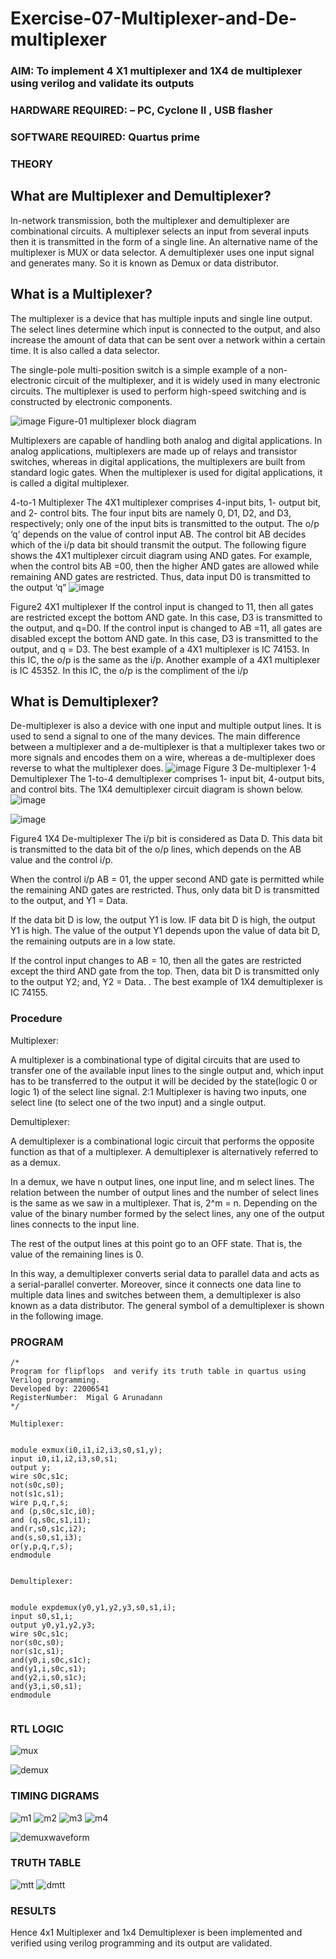 # Exercise-07-Multiplexer-and-De-multiplexer
### AIM: To implement 4 X1 multiplexer and 1X4 de multiplexer using verilog and validate its outputs
### HARDWARE REQUIRED:  – PC, Cyclone II , USB flasher
### SOFTWARE REQUIRED:   Quartus prime
### THEORY 

## What are Multiplexer and Demultiplexer?
In-network transmission, both the multiplexer and demultiplexer are combinational circuits. A multiplexer selects an input from several inputs then it is transmitted in the form of a single line. An alternative name of the multiplexer is MUX or data selector. A demultiplexer uses one input signal and generates many. So it is known as Demux or data distributor.

## What is a Multiplexer?
The multiplexer is a device that has multiple inputs and single line output. The select lines determine which input is connected to the output, and also increase the amount of data that can be sent over a network within a certain time. It is also called a data selector.

The single-pole multi-position switch is a simple example of a non-electronic circuit of the multiplexer, and it is widely used in many electronic circuits. The multiplexer is used to perform high-speed switching and is constructed by electronic components.

![image](https://user-images.githubusercontent.com/36288975/170912485-73c395c7-23c0-4e78-a53d-a2f0d07d9662.png)
          Figure-01 multiplexer block diagram 

Multiplexers are capable of handling both analog and digital applications. In analog applications, multiplexers are made up of relays and transistor switches, whereas in digital applications, the multiplexers are built from standard logic gates. When the multiplexer is used for digital applications, it is called a digital multiplexer.

4-to-1 Multiplexer
The 4X1 multiplexer comprises 4-input bits, 1- output bit, and 2- control bits. The four input bits are namely 0, D1, D2, and D3, respectively; only one of the input bits is transmitted to the output. The o/p ‘q’ depends on the value of control input AB. The control bit AB decides which of the i/p data bit should transmit the output. The following figure shows the 4X1 multiplexer circuit diagram using AND gates. For example, when the control bits AB =00, then the higher AND gates are allowed while remaining AND gates are restricted. Thus, data input D0 is transmitted to the output ‘q”
![image](https://user-images.githubusercontent.com/36288975/170912568-3598c60a-5035-41f3-b0c4-ccedba13aca5.png)


Figure2 4X1 multiplexer 
If the control input is changed to 11, then all gates are restricted except the bottom AND gate. In this case, D3 is transmitted to the output, and q=D0. If the control input is changed to AB =11, all gates are disabled except the bottom AND gate. In this case, D3 is transmitted to the output, and q = D3. The best example of a 4X1 multiplexer is IC 74153. In this IC, the o/p is the same as the i/p. Another example of a 4X1 multiplexer is IC 45352. In this IC, the o/p is the compliment of the i/p


## What is Demultiplexer?
De-multiplexer is also a device with one input and multiple output lines. It is used to send a signal to one of the many devices. The main difference between a multiplexer and a de-multiplexer is that a multiplexer takes two or more signals and encodes them on a wire, whereas a de-multiplexer does reverse to what the multiplexer does.
![image](https://user-images.githubusercontent.com/36288975/170912606-a30e4b74-1726-4430-b245-2c3c3d9c232d.png)
Figure 3 De-multiplexer 
1-4 Demultiplexer
The 1-to-4 demultiplexer comprises 1- input bit, 4-output bits, and control bits. The 1X4 demultiplexer circuit diagram is shown below.![image](https://user-images.githubusercontent.com/36288975/170912683-00fb746a-1d45-4023-91d1-3a70b841073c.png)

![image](https://user-images.githubusercontent.com/36288975/170912741-7cbd52af-7e0d-4be3-b5c6-6fb9c4eca7c9.png)

Figure4 1X4 De-multiplexer 
The i/p bit is considered as Data D. This data bit is transmitted to the data bit of the o/p lines, which depends on the AB value and the control i/p.

When the control i/p AB = 01, the upper second AND gate is permitted while the remaining AND gates are restricted. Thus, only data bit D is transmitted to the output, and Y1 = Data.

If the data bit D is low, the output Y1 is low. IF data bit D is high, the output Y1 is high. The value of the output Y1 depends upon the value of data bit D, the remaining outputs are in a low state.

If the control input changes to AB = 10, then all the gates are restricted except the third AND gate from the top. Then, data bit D is transmitted only to the output Y2; and, Y2 = Data. . The best example of 1X4 demultiplexer is IC 74155.

 
 
### Procedure
Multiplexer:

A multiplexer is a combinational type of digital circuits that are used to transfer one of the available input lines to the single output and, which input has to be transferred to the output it will be decided by the state(logic 0 or logic 1) of the select line signal. 2:1 Multiplexer is having two inputs, one select line (to select one of the two input) and a single output.

Demultiplexer:

A demultiplexer is a combinational logic circuit that performs the opposite function as that of a multiplexer. A demultiplexer is alternatively referred to as a demux.

In a demux, we have n output lines, one input line, and m select lines. The relation between the number of output lines and the number of select lines is the same as we saw in a multiplexer. That is, 2^m = n. Depending on the value of the binary number formed by the select lines, any one of the output lines connects to the input line.

The rest of the output lines at this point go to an OFF state. That is, the value of the remaining lines is 0.

In this way, a demultiplexer converts serial data to parallel data and acts as a serial-parallel converter. Moreover, since it connects one data line to multiple data lines and switches between them, a demultiplexer is also known as a data distributor. The general symbol of a demultiplexer is shown in the following image.



### PROGRAM 
```
/*
Program for flipflops  and verify its truth table in quartus using Verilog programming.
Developed by: 22006541
RegisterNumber:  Migal G Arunadann
*/

Multiplexer:


module exmux(i0,i1,i2,i3,s0,s1,y);
input i0,i1,i2,i3,s0,s1;
output y;
wire s0c,s1c;
not(s0c,s0);
not(s1c,s1);
wire p,q,r,s;
and (p,s0c,s1c,i0);
and (q,s0c,s1,i1);
and(r,s0,s1c,i2);
and(s,s0,s1,i3);
or(y,p,q,r,s);
endmodule


Demultiplexer:


module expdemux(y0,y1,y2,y3,s0,s1,i);
input s0,s1,i;
output y0,y1,y2,y3;
wire s0c,s1c;
nor(s0c,s0);
nor(s1c,s1);
and(y0,i,s0c,s1c);
and(y1,i,s0c,s1);
and(y2,i,s0,s1c);
and(y3,i,s0,s1);
endmodule


```


### RTL LOGIC  

![mux](https://user-images.githubusercontent.com/118262199/215338236-6dbbe5ba-3ffa-4c9c-a599-4502de48639c.png)

![demux](https://user-images.githubusercontent.com/118262199/215338264-8a1cfb4a-9524-4a16-ab34-9684d911969d.png)






### TIMING DIGRAMS  

![m1](https://user-images.githubusercontent.com/118262199/215338337-e0eac36c-4e5c-4e50-9dc4-d3ef04fd0826.png)
![m2](https://user-images.githubusercontent.com/118262199/215338378-14100bc2-0041-42f9-b58b-f4f358ad1988.png)
![m3](https://user-images.githubusercontent.com/118262199/215338386-7ffeae72-4af5-4a14-b895-c5a6db8bf1f0.png)
![m4](https://user-images.githubusercontent.com/118262199/215338400-658b296f-a2f2-40f2-a807-10cf8f23a855.png)


![demuxwaveform](https://user-images.githubusercontent.com/118262199/215338445-dd1de4f4-56d2-43ea-8913-0ed8d38859ab.png)


### TRUTH TABLE 

![mtt](https://user-images.githubusercontent.com/118262199/215338471-cb591d76-4ce3-4a7e-967f-b861fe5f001c.png)
![dmtt](https://user-images.githubusercontent.com/118262199/215338508-2d3fc9d0-4e56-4a4a-a2c5-ff7c28d818a0.png)





### RESULTS 

Hence 4x1 Multiplexer and 1x4 Demultiplexer is been implemented and verified using verilog programming and its output are validated.
